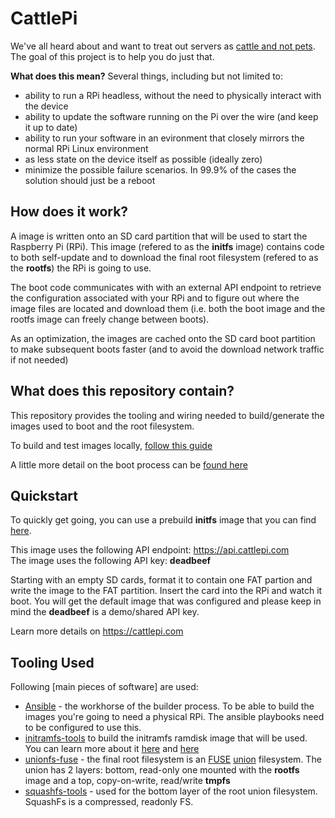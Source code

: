 # CattlePi
We've all heard about and want to treat out servers as [cattle and not pets](http://cloudscaling.com/blog/cloud-computing/the-history-of-pets-vs-cattle/). The goal of this project is to help you do just that. 

**What does this mean?** Several things, including but not limited to:
 * ability to run a RPi headless, without the need to physically interact with the device 
 * ability to update the software running on the Pi over the wire (and keep it up to date)
 * ability to run your software in an evironment that closely mirrors the normal RPi Linux environment
 * as less state on the device itself as possible (ideally zero)
 * minimize the possible failure scenarios. In 99.9% of the cases the solution should just be a reboot

## How does it work?
A image is written onto an SD card partition that will be used to start the Raspberry Pi (RPi). This image (refered to as the **initfs** image) contains code to both self-update and to download the final root filesystem (refered to as the **rootfs**) the RPi is going to use. 

The boot code communicates with with an external API endpoint to retrieve the configuration associated with your RPi and to figure out where the image files are located and download them (i.e. both the boot image and the rootfs image can freely change between boots).

As an optimization, the images are cached onto the SD card boot partition to make subsequent boots faster (and to avoid the download network traffic if not needed)

## What does this repository contain?
This repository provides the tooling and wiring needed to build/generate the images used to boot and the root filesystem. 

To build and test images locally, [follow this guide](https://github.com/cattlepi/cattlepi/blob/master/doc/BUILDING.md)

A little more detail on the boot process can be [found here](https://github.com/cattlepi/cattlepi/blob/master/doc/BOOT.md)

## Quickstart
To quickly get going, you can use a prebuild **initfs** image that you can find [here](http://cattlepi.com/initfs).  

This image uses the following API endpoint: https://api.cattlepi.com   
The image uses the following API key: **deadbeef**   

Starting with an empty SD cards, format it to contain one FAT partion and write the image to the FAT partition. Insert the card into the RPi and watch it boot. You will get the default image that was configured and please keep in mind the **deadbeef** is a demo/shared API key. 

Learn more details on https://cattlepi.com

## Tooling Used
Following [main pieces of software] are used: 
 * [Ansible](https://docs.ansible.com/ansible/latest/index.html) - the workhorse of the builder process. To be able to build the images you're going to need a physical RPi. The ansible playbooks need to be configured to use this.
 * [initramfs-tools](https://manpages.debian.org/jessie/initramfs-tools/initramfs-tools.8.en.html) to build the initramfs ramdisk image that will be used. You can learn more about it [here](https://www.kernel.org/doc/Documentation/early-userspace/README) and [here](https://archive.is/20130104033427/http://www.linuxfordevices.com/c/a/Linux-For-Devices-Articles/Introducing-initramfs-a-new-model-for-initial-RAM-disks/)
 * [unionfs-fuse](http://manpages.ubuntu.com/manpages/trusty/man8/unionfs-fuse.8.html) - the final root filesystem is an [FUSE](https://en.wikipedia.org/wiki/Filesystem_in_Userspace) [union](https://en.wikipedia.org/wiki/UnionFS) filesystem. The union has 2 layers: bottom, read-only one mounted with the **rootfs** image and a top, copy-on-write, read/write **tmpfs** 
 * [squashfs-tools](http://tldp.org/HOWTO/SquashFS-HOWTO/index.html) - used for the bottom layer of the root union filesystem. SquashFs is a compressed, readonly FS. 
 